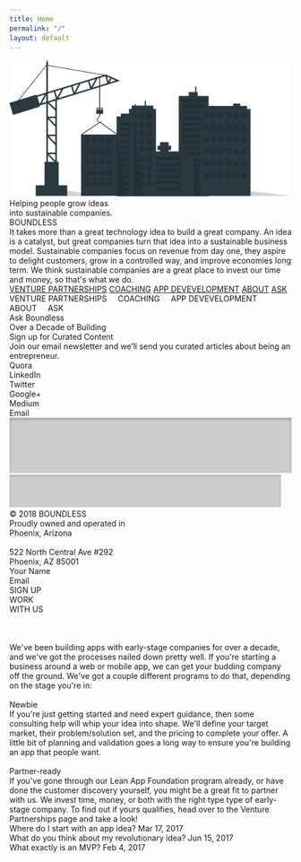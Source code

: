 ```yaml
---
title: Home
permalink: "/"
layout: default
---
```


<div class="home">
  <div style="position:relative; margin:auto;">
    <div class="rectangle"></div>
    <img src="./img/home-group-134-copy.png" class="group134copy"
    />
    <div class="helpingpeoplegrow">
      Helping people grow ideas<br />into sustainable companies.
    </div>
    <div class="boundless">BOUNDLESS</div>
    <div class="ittakesmorethana">
      It takes more than a great technology idea to build a great company. An
      idea is a catalyst, but great companies turn that idea into a sustainable
      business model. Sustainable companies focus on revenue from day one, they
      aspire to delight customers, grow in a controlled way, and improve
      economies long term. We think sustainable companies are a great place to
      invest our time and money, so that's what we do.
    </div>
    <div class="venturepartnerships">
      <a href="/venture-partners.html">VENTURE PARTNERSHIPS</a>
      <a href="/coaching">COACHING</a>
      <a href="/development">APP DEVEVELOPMENT</a>
      <a href="#wevebeenbuilding">ABOUT</a> <a href="#askboundlesscopy">ASK</a>
    </div>
    <div class="venturepartnershipscopy">
      VENTURE PARTNERSHIPS     COACHING     APP DEVEVELOPMENT     ABOUT     ASK
    </div>
    <div class="askboundlesscopy" id="askboundlesscopy">Ask Boundless</div>
    <div class="overadecadeofbuicopy">Over a Decade of Building</div>
    <div class="signupforcurated">Sign up for Curated Content</div>
    <div class="joinouremailnewsl">
      Join our email newsletter and we’ll send you curated articles about being
      an entrepreneur.
    </div>
    <div class="quoralinkedintwittcopy">
      Quora<br />LinkedIn<br />Twitter<br />Google+<br />Medium<br />Email
    </div>
    <img src="./img/coaching-rectangle-copy-7@2x.png" class="rectanglecopy5"
    />
    <img src="./img/home-rectangle-copy-6.png" class="rectanglecopy6"
    />
    <div class="a2512018boundlessprocopy">
      © 2018 BOUNDLESS<br />Proudly owned and operated in<br />Phoenix,
      Arizona<br /><br />522 North Central Ave #292<br />Phoenix, AZ 85001
    </div>
    <div class="yournamecopy">Your Name</div>
    <div class="email">Email</div>
    <div class="groupcopy">
      <div class="rectanglecopy31"></div>
      <div class="signup">SIGN UP</div>
    </div>
    <div class="rectanglecopy3"></div>
    <div class="workwithus">WORK<br />WITH US</div>
    <img src="./img/venture-partnerships-line-copy-6.png" class="linecopy2"
    />
    <img src="./img/home-line-copy-4.png" class="linecopy4"
    />
    <img src="./img/venture-partnerships-line-copy-6.png" class="linecopy3"
    />
    <div class="rectangle1"></div>
    <div class="rectanglecopy"></div>
    <div class="rectanglecopy2"></div>
    <div class="wevebeenbuilding" id="wevebeenbuilding">
      <span class="span1"
        >We've been building apps with early-stage companies for over a decade,
        and we've got the processes nailed down pretty well. If you're starting
        a business around a web or mobile app, we can get your budding company
        off the ground. We've got a couple different programs to do that,
        depending on the stage you're in:<br /><br /></span
      ><span class="span2">Newbie</span
      ><span class="span3"
        ><br />If you're just getting started and need expert guidance, then
        some consulting help will whip your idea into shape. We'll define your
        target market, their problem/solution set, and the pricing to complete
        your offer. A little bit of planning and validation goes a long way to
        ensure you're building an app that people want.<br /><br /></span
      ><span class="span4">Partner-ready</span
      ><span class="span5"><br />If you've gone through our </span
      ><span class="span6">Lean App Foundation program</span
      ><span class="span7">
        already, or have done the customer discovery yourself, you might be a
        great fit to partner with us. We invest time, money, or both with the
        right type type of early-stage company. To find out if yours qualifies,
        head over to the </span
      ><span class="span8">Venture Partnerships</span
      ><span class="span9"> page and take a look!</span>
    </div>
    <div class="wheredoistartwit">
      <span class="span1">Where do I start with an app idea?</span
      ><span class="span2"> </span><span class="span3">Mar 17, 2017</span
      ><span class="span4"><br /></span
      ><span class="span5">What do you think about my revolutionary idea?</span
      ><span class="span6"> </span><span class="span7">Jun 15, 2017</span
      ><span class="span8"><br /></span
      ><span class="span9">What exactly is an MVP?</span
      ><span class="span10"> </span><span class="span11">Feb 4, 2017</span>
    </div>
  </div>
</div>
